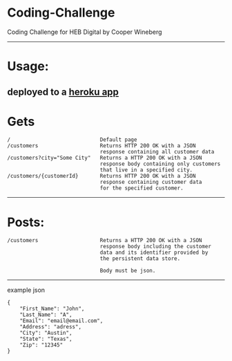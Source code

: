 # Coding-Challenge
Coding Challenge for HEB Digital by Cooper Wineberg

---
# Usage:
deployed to a [heroku app](https://hebcodingchallengenodejs.herokuapp.com/)
---
# Gets

```
/                             Default page
/customers                    Returns HTTP 200 OK with a JSON 
                              response containing all customer data
/customers?city="Some City"   Returns a HTTP 200 OK with a JSON 
                              response body containing only customers 
                              that live in a specified city.
/customers/{customerId}       Returns HTTP 200 OK with a JSON 
                              response containing customer data 
                              for the specified customer.

```
---
# Posts:

```
/customers                    Returns a HTTP 200 OK with a JSON 
                              response body including the customer 
                              data and its identifier provided by 
                              the persistent data store.
                              
                              Body must be json.

```
---
example json
```
{
    "First_Name": "John",
    "Last_Name": "A",
    "Email": "email@email.com",
    "Address": "adress",
    "City": "Austin",
    "State": "Texas",
    "Zip": "12345"
}
```
